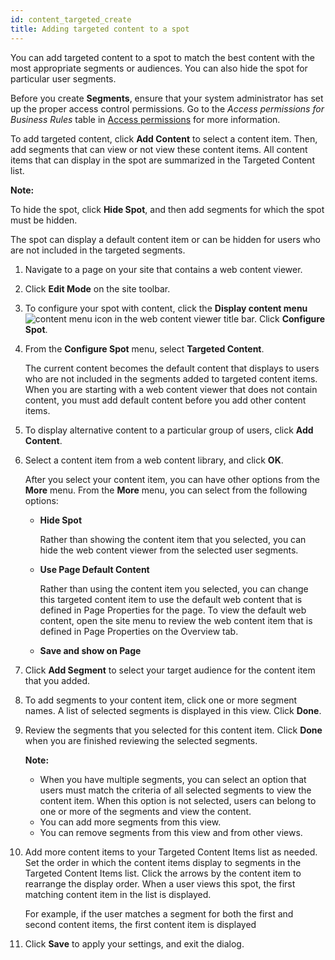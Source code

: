 ```yaml
---
id: content_targeted_create
title: Adding targeted content to a spot
---
```





You can add targeted content to a spot to match the best content with the most appropriate segments or audiences. You can also hide the spot for particular user segments.

Before you create **Segments**, ensure that your system administrator has set up the proper access control permissions. Go to the *Access permissions for Business Rules* table in [Access permissions](../admin-system/sec_acc_rights.md) for more information.

To add targeted content, click **Add Content** to select a content item. Then, add segments that can view or not view these content items. All content items that can display in the spot are summarized in the Targeted Content list.

**Note:**

To hide the spot, click **Hide Spot**, and then add segments for which the spot must be hidden.

The spot can display a default content item or can be hidden for users who are not included in the targeted segments.

1.  Navigate to a page on your site that contains a web content viewer.

2.  Click **Edit Mode** on the site toolbar.

3.  To configure your spot with content, click the **Display content menu** ![content menu](../images/content_menu2.jpg) icon in the web content viewer title bar. Click **Configure Spot**.

4.  From the **Configure Spot** menu, select **Targeted Content**.

    The current content becomes the default content that displays to users who are not included in the segments added to targeted content items. When you are starting with a web content viewer that does not contain content, you must add default content before you add other content items.

5.  To display alternative content to a particular group of users, click **Add Content**.

6.  Select a content item from a web content library, and click **OK**.

    After you select your content item, you can have other options from the **More** menu. From the **More** menu, you can select from the following options:

    -   **Hide Spot**

        Rather than showing the content item that you selected, you can hide the web content viewer from the selected user segments.

    -   **Use Page Default Content**

        Rather than using the content item you selected, you can change this targeted content item to use the default web content that is defined in Page Properties for the page. To view the default web content, open the site menu to review the web content item that is defined in Page Properties on the Overview tab.

    -   **Save and show on Page**
7.  Click **Add Segment** to select your target audience for the content item that you added.

8.  To add segments to your content item, click one or more segment names. A list of selected segments is displayed in this view. Click **Done**.

9.  Review the segments that you selected for this content item. Click **Done** when you are finished reviewing the selected segments.

    **Note:**

    -   When you have multiple segments, you can select an option that users must match the criteria of all selected segments to view the content item. When this option is not selected, users can belong to one or more of the segments and view the content.
    -   You can add more segments from this view.
    -   You can remove segments from this view and from other views.
10. Add more content items to your Targeted Content Items list as needed. Set the order in which the content items display to segments in the Targeted Content Items list. Click the arrows by the content item to rearrange the display order. When a user views this spot, the first matching content item in the list is displayed.

    For example, if the user matches a segment for both the first and second content items, the first content item is displayed

11. Click **Save** to apply your settings, and exit the dialog.


